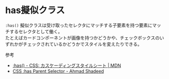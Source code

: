 # has擬似クラス

`:has()` 擬似クラスは受け取ったセレクタにマッチする子要素を持つ要素にマッチするセレクタとして働く。  
たとえばカードコンポーネントが画像を持つかどうかや、チェックボックスのいずれかがチェックされているかどうかでスタイルを変えたりできる。

参考

- [:has() - CSS: カスケーディングスタイルシート | MDN](https://developer.mozilla.org/ja/docs/Web/CSS/:has)
- [CSS :has Parent Selector - Ahmad Shadeed](https://ishadeed.com/article/css-has-parent-selector/)
